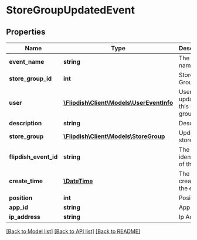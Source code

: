 # StoreGroupUpdatedEvent

## Properties
Name | Type | Description | Notes
------------ | ------------- | ------------- | -------------
**event_name** | **string** | The event name | [optional] 
**store_group_id** | **int** | Store Group Id | [optional] 
**user** | [**\Flipdish\\Client\Models\UserEventInfo**](UserEventInfo.md) | User which updated this store group | [optional] 
**description** | **string** | Description | [optional] 
**store_group** | [**\Flipdish\\Client\Models\StoreGroup**](StoreGroup.md) | Updated store group | [optional] 
**flipdish_event_id** | **string** | The identitfier of the event | [optional] 
**create_time** | [**\DateTime**](\DateTime.md) | The time of creation of the event | [optional] 
**position** | **int** | Position | [optional] 
**app_id** | **string** | App id | [optional] 
**ip_address** | **string** | Ip Address | [optional] 

[[Back to Model list]](../README.md#documentation-for-models) [[Back to API list]](../README.md#documentation-for-api-endpoints) [[Back to README]](../README.md)


